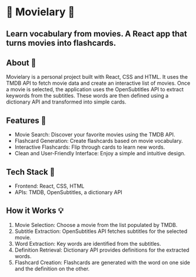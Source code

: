 # 🎥 Movielary 📖

## Learn vocabulary from movies. A React app that turns movies into flashcards.

## About 🎥

Movielary is a personal project built with React, CSS and HTML. It uses the TMDB API to fetch movie data and create an interactive list of movies. Once a movie is selected, the application uses the OpenSubtitles API to extract keywords from the subtitles. These words are then defined using a dictionary API and transformed into simple cards.

## Features 🌟

- Movie Search: Discover your favorite movies using the TMDB API.
- Flashcard Generation: Create flashcards based on movie vocabulary.
- Interactive Flashcards: Flip through cards to learn new words.
- Clean and User-Friendly Interface: Enjoy a simple and intuitive design.

## Tech Stack 🚀

- Frontend: React, CSS, HTML
- APIs: TMDB, OpenSubtitles, a dictionary API

## How it Works 💡

1. Movie Selection: Choose a movie from the list populated by TMDB.
2. Subtitle Extraction: OpenSubtitles API fetches subtitles for the selected movie.
3. Word Extraction: Key words are identified from the subtitles.
4. Definition Retrieval: Dictionary API provides definitions for the extracted words.
5. Flashcard Creation: Flashcards are generated with the word on one side and the definition on the other.
